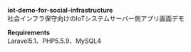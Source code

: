 <strong>iot-demo-for-social-infrastructure</strong><br>
社会インフラ保守向けのIoTシステムサーバー側アプリ画面デモ

<strong>Requirements</strong><br>
Laravel5.1、PHP5.5.9、MySQL4
